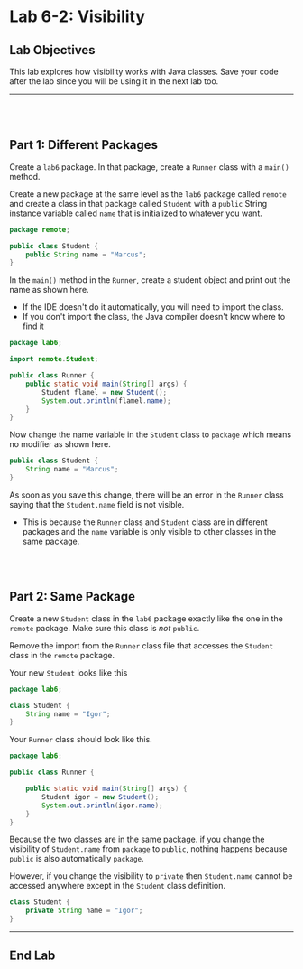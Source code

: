 # Lab 6-2: Visibility


## Lab Objectives

This lab explores how visibility works with Java classes. Save your code after the lab since you will be using it in the next lab too.

---
<br/>
<br/>

## Part 1: Different Packages

Create a `lab6` package. In that package, create a `Runner` class with a `main()` method.

Create a new package at the same level as the `lab6` package called `remote` and create a class in that package called `Student` with a `public` String instance variable called `name` that is initialized to whatever you want.

```java
package remote;

public class Student {
	public String name = "Marcus";
}
```
In the `main()` method in the `Runner`, create a student object and print out the name as shown here.
- If the IDE doesn't do it automatically, you will need to import the class.
- If you don't import the class, the Java compiler doesn't know where to find it

```java
package lab6;

import remote.Student;

public class Runner {
    public static void main(String[] args) {
        Student flamel = new Student();
        System.out.println(flamel.name);
    }
}
```
Now change the name variable in the `Student` class to `package` which means no modifier as shown here.

```java
public class Student {
	String name = "Marcus";
}
```

As soon as you save this change, there will be an error in the `Runner` class saying that the `Student.name` field is not visible.
- This is because the `Runner` class and `Student` class are in different packages and the `name` variable is only visible to other classes in the same package.
<br/>
<br/>

## Part 2: Same Package
Create a new `Student` class in the `lab6` package exactly like the one in the `remote` package. Make sure this class is _not_ `public`.

Remove the import from the `Runner` class file that accesses the `Student` class in the `remote`
package.

Your new `Student` looks like this

```java
package lab6;

class Student {
	String name = "Igor";
}
```
Your `Runner` class should look like this.

```java
package lab6;

public class Runner {

	public static void main(String[] args) {
		Student igor = new Student();
		System.out.println(igor.name);
	}
}
```
Because the two classes are in the same package. if you change the visibility of `Student.name` from `package` to `public`, nothing happens because `public` is also automatically `package`.

However, if you change the visibility to `private` then `Student.name` cannot be accessed anywhere except in the `Student` class definition.

```java
class Student {
	private String name = "Igor";
}
```
---

## End Lab
